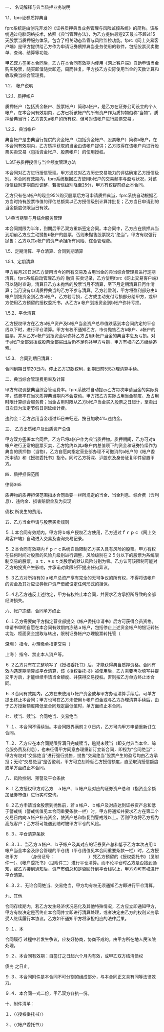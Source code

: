 
 一、 名词解释与典当质押业务说明

 1.1、fprc证券质押典当

 fprc系统是由创元开发的《证券质押典当业务管理与风险监控系统》的简称。该系统通过电脑网络技术，依照《典当管理办法》，为乙方提供最短2天最长不超过15天股票当质押服务体系，包含了相关动态监管与风险监控功能。fprc《网上交易客户端》是甲方提供给乙方作为申请证券质押典当业务使用的软件，包括股票买卖撤单、查询、结算等功能.

 甲乙双方签署本合同后，乙方在本合同有效期内使用《网上客户端》自助申请当金购买股票，随买即借随卖即还，周而往复。甲方按乙方实际使用当金的天数计算和收取典当综合管理费。

 1.2、 帐户说明

 1.2.1、质押帐户

 质押帐户（包括资金帐户、股票帐户）简称a帐户，是乙方在证券公司设立的个人帐户，在本合同有效期内，乙方已将该帐户的所有资产作为质押物俗称“当物”，质押给典当行；乙方丧失a帐户的所有权，但可对该帐户进行股票交易 。

 1.2.2、典当帐户

 典当帐户是由典当行提供的资金帐户（包括资金帐户、股票帐户）简称b帐户，在本合同有效期内，乙方质押获取的当金由该帐户提供；乙方取得在该帐户内进行股票买卖交易（包括资金帐户、股票帐户）的使用授权。

 1..3证券质押授信与当金额度管理办法

 本合同对乙方进行授信管理。甲方通过对乙方历史交易能力的评估确定乙方授信级别。本合同有效期内，fprc系统根据乙方使用b帐户的交易频率与盈亏状况，对该授信级别定期自动调整，若授信级别降至25分，甲方有权提前终止本合同。

 乙方只有在a帐户的现金95%购买股票后方可申请质押典当，fprc系统自动根据乙方当时持有股票市值的评估总额乘以乙方授信级别计算并批复；乙方当日申请到的当金额度仅限当日有效。

 1.4典当期限与月综合服务管理

 本合同期限为半年，到期后甲乙双方重新签定合同。本合同中，乙方应在质押典当到期前乙方应主动抛售b帐户的股票，否则未抛售股票视为“绝当”，甲方有权强行抛售；乙方以其a帐户的资产承担所有风险、综合管理费。

 1.5、定期清算、平仓清算、合同到期清算

 1.5.1、定期清算

 甲方每月20日对乙方使用当今的所有交易及占用当金的典当综合管理费进行定期清算。fprc系统自动管理乙方的
融资
买卖记录，乙方使用fprc《网上交易客户端》可以随时查询。清算日乙方未抛售的股票当月不清算，至下月定期清算日再作清算；当月没有申请质押典当的乙方不参与清算。乙方若盈利，甲方将盈利部分由b帐户划拨资金到乙方a帐户，乙方若亏损，乙方或主动支付亏损部分给甲方，或甲方使用乙方预留的授权委托书，从乙方a 帐户划拨资金到b帐户弥补亏损。

 1.5.2、平仓清算

 乙方授权甲方在乙方a帐户资产及b帐户当金资产总市值跌落到本合同约定的平仓线以下时，进行平仓清算。甲方有权不通知乙方，市价抛售乙方b帐户、a帐户的股票，并从乙方a帐户划拨资金以弥补乙方占用b帐户当金的典当本息及亏损。对于a帐户全部划拨或股票全部买出后仍不足弥补甲方亏损，甲方有权向乙方继续追索。

 1.5.3、 合同到期日清算：

 合同到期日前20日内，停止乙方贷款权利，到期日前5天办理清算手续。

 二、典当综合管理费用率及计算

 甲方有权调整典当综合管理费率。fprc系统将自动提示乙方每次申请当金的实际费率，该费率在当次质押典当期内不会变动。甲方按乙方实际占用当金额度、及占用时限计算综合服务费；当金占用时限从乙方b帐户当金买入股票之日起计，至卖出日次日为法定节假日则延续计费。

 违约金：乙方占用当金超过15日未归还，按日加收4‰违约金。

 三、 乙方出质帐户及出质资产总值

 甲方双方签署本合同后，乙方已将a帐户作为典当质押物。质押期间，乙方可对a帐户进行正常的股票买卖，乙方始终以其a帐户内总值项下的资金和证券持续作为典当的质押物（当物）。乙方自愿向指定营业部办理不可撤消的a帐户的《帐户委托申请》和《授权委托书》指令。同时乙方将深、沪股东及身份证复印件留置甲方。

 四、质押担保范围





 
律师365






 质押物的质押担保范围指本合同重要一栏所规定的当金、当金利息、综合费（含利息）、违约金、损害赔偿金及为实现

债权
所发生的费用。



 五、乙方当金申请与股票买卖规则



 ５.１本合同有效期内，甲方将ｂ帐户授权乙方使用，乙方通过ｆｒｐｃ《网上交易客户端》自动进入交易及查询交易记录。



 ５.２本合同有效期内ｆｐｒｃ系统自动限制乙方买入具有风险的股票。甲方有权在任何时间对股票的风险几级别进行调整，风险级别在２５分以下的股票为系统限制交易的股票，ｓｔ、※ｓｔ类股票的默认风险分别为零。乙方认可该限制可能对乙方的投资产生影响，并承诺对此限制不提出任何异议。



 ５.３乙方对所持有的ａ帐户总资产享有完全的无可争议的所有权，不得将该帐户的资金及其对应证券帐户资产借或设定任何形式的担保。



 ５.４若乙方违反上述约定，甲方有权终止本合同，并要求乙方承担所导致的全部经济损失。



 六、帐户冻结、合同单方终止



 ６.１乙方需要向甲方指定营业部提交《帐户委托申请书》后方可获得会员资格。申请书申明自愿在本合同有效期内冻结ａ帐户，包括停止上述资金帐户的银证转帐功能、柜面资金提取与转出，限制证券帐户办理股票转托管（

深圳
）指令、办理撤单指定交易（

上海
）指令、禁止本人消户等。



 ６.２乙方只有在完整填写了《授权委托书》后，才能获得典当质押资格。合同有效内遇定期清算或平仓清算，该《授权委托书》被使用后，乙方需要再次填写并提交甲方后，才能继续申请当金额度、并获得交易授权。否则按乙方单方终止本合同。



 ６.３合同有效期内，乙方在未使用ｂ帐户资金或与甲方办理清算手续后，可单方提出终止本合同；甲方也可在乙方未使用ｂ帐户资金或与乙方办理清算手续后，由于乙方授新额度降低至合同规定最低值时，单方面终止本合同。



 七、续当、赎当、合同绝当、交易绝当



 ７.１、本合同不得续当。本合同限界满前２０日内，乙方可向甲方申请重新订立合同。



 ７.２、乙方应在本合同期限界满日完成赎当，逾期未赎当（即支付典当本金、综合服务费及利息），也未征得甲方同意办理重新订立新合同，即视为“合同绝当”；甲方有权对“交易绝当”进行强行抛售，抛售“交易绝当”股票产生的盈亏均由乙方承担；无论“交易绝当”是否盈利，甲方可立刻降低乙方授信额度，直至取消授信额度或单方面终止本合同。



 八、风险控制、预警及平仓条款



 ８.１乙方授权甲方对乙方　ａ帐户、ｂ帐户及对应的证券资产总和（指资金余额加证券市值）进行实时查询。



 ８.２乙方申请当金股票到抛售前，若ａ帐户、ｂ帐户及对应达到证券资产总和低于警戒线（警戒线值见本合同重要条款一栏）时，甲方将通知并要求乙方在第二个交易日内向ａ帐户补充资金，使资产总和恢复到警戒线以上。否则甲方将乙方视为高危客户；乙方将可能遇到随时被甲方平仓的风险。



 ８.３、平仓清算条款



 ８.３.１、当乙方ａ帐户、ｂ子帐户及其对应的证券资产总和低于乙方本次占用ｂ帐户当金本金及综合管理的平仓线（平仓线值见本合同重要条款一栏）时，乙方授权甲方　　　（身份证号：　　　　　　　　）凭乙方预留的《授权委托书》（见附件一）、《帐户委托书》（见附件二）进行平仓清算。而不论平仓时乙方是否接到通知，或乙方接到通知后，资产市值总和是否回升到平仓线以上，甲方均可有权进行平仓清算。



 ８.３.２、无论合同绝当、交易绝当，甲方均有权无须通知乙方即进行平仓清算。



 九、其他



 合同存续期内，若乙方发生经济状况恶化及其他特殊情况，乙方应立即通知甲方，甲方有权决定是否终止本合同并立即进行清算处理，或者决定由乙方的权利义务承受人继续履行本协议。乙方如不通知甲方将承担相应的法律后果。



 ９.１、本

合同履行
过程中若发生争议，应友好协商，协商不成的，由甲方所在地人民法院处理。



 ９.２、本合同有效期：自签订之日起六个月内有效，或甲乙双方结清债权

债务
之日止。



 ９.３、本合同附件是本合同不可分割的组成部分，与本合同正文具有同等法律效力。



 ９.４、本合同一式二份，甲乙双方各执一份。



 



 十、附件清单：



 １、〈〈授权委托书〉〉



 ２、〈〈帐户委托书〉〉  


 

 
 
 
 
 
  


  
 

  


  


  
 
 
 
 

